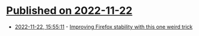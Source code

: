 # [Published on 2022-11-22](index.md)

* [2022-11-22, 15:55:11](https://lobste.rs/s/l4izja/improving_firefox_stability_with_this) - [Improving Firefox stability with this one weird trick](https://hacks.mozilla.org/2022/11/improving-firefox-stability-with-this-one-weird-trick/)
